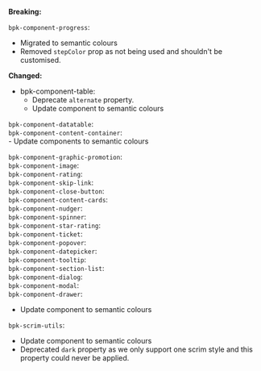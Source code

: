 **Breaking:**

`bpk-component-progress`:
  - Migrated to semantic colours
  - Removed `stepColor` prop as not being used and shouldn't be customised.
  
**Changed:**

- bpk-component-table:
    - Deprecate `alternate` property.
    - Update component to semantic colours

`bpk-component-datatable`: </br>
`bpk-component-content-container`: </br>
    - Update components to semantic colours
 
`bpk-component-graphic-promotion`: <br />
`bpk-component-image`: <br />
`bpk-component-rating`: <br />
`bpk-component-skip-link`: <br />
`bpk-component-close-button`: <br />
`bpk-component-content-cards`: <br />
`bpk-component-nudger`: <br />
`bpk-component-spinner`: <br />
`bpk-component-star-rating`: <br />
`bpk-component-ticket`: <br />
`bpk-component-popover`: </br>
`bpk-component-datepicker`: </br>
`bpk-component-tooltip`: </br>
`bpk-component-section-list`: <br />
`bpk-component-dialog`: <br />
`bpk-component-modal`: <br />
`bpk-component-drawer`: <br />
   - Update component to semantic colours

`bpk-scrim-utils`:
  - Update component to semantic colours
  - Deprecated `dark` property as we only support one scrim style and this property could never be applied.